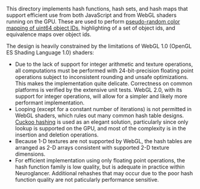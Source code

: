 This directory implements hash functions, hash sets, and hash maps that support efficient use from
both JavaScript and from WebGL shaders running on the GPU. These are used to
perform [pseudo-random color mapping of uint64 object IDs](/src/segment_color.ts),
highlighting of a set of object ids, and equivalence maps over object ids.

The design is heavily constrained by the limitations of WebGL 1.0 (OpenGL ES Shading Language 1.0) shaders:

- Due to the lack of support for integer arithmetic and texture operations, all computations must be
  performed with 24-bit-precision floating point operations subject to inconsistent rounding and
  unsafe optimizations. This makes the implementation quite delicate. Correctness on common
  platforms is verified by the extensive unit tests. WebGL 2.0, with its support for integer
  operations, will allow for a simpler and likely more performant implementation.
- Looping (except for a constant number of iterations) is not permitted in WebGL shaders, which
  rules out many common hash table
  designs. [Cuckoo hashing](https://en.wikipedia.org/wiki/Cuckoo_hashing) is used as an elegant
  solution, particularly since only lookup is supported on the GPU, and most of the complexity is in
  the insertion and deletion operations.
- Because 1-D textures are not supported by WebGL, the hash tables are arranged as 2-D arrays
  consistent with supported 2-D texture dimensions.
- For efficient implementation using only floating point operations, the hash function family is low
  quality, but is adequate in practice within Neuroglancer. Additional rehashes that may occur due
  to the poor hash function quality are not paticularly performance sensitive.
